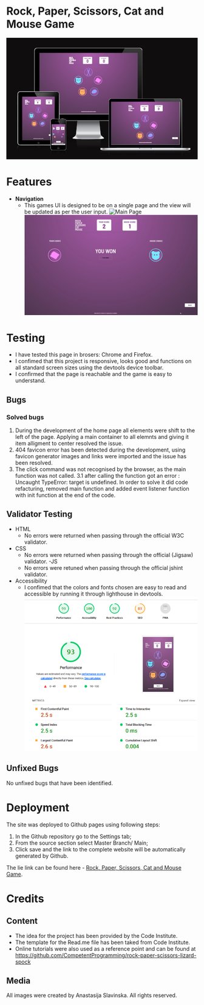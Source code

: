 # Rock, Paper, Scissors, Cat and Mouse Game

![Responsive](/assets/images/Responsive.jpg)

# Features

- **Navigation**
    - This games UI is designed to be on a single page and the view will be updated as per the user input.
    ![Main Page](/assets/images/menuprintmainpage.jpg)![Score Page](/assets/images/scorepage.jpg)

# Testing
 - I have tested this page in brosers: Chrome and Firefox.
 - I confimed that this project is responsive, looks good and functions on all standard screen sizes using the devtools device toolbar.
 - I confirmed that the page is reachable and the game is easy to understand. 

 ## Bugs 

 ### Solved bugs

1. During the development of the home page all elements were shift to the left of the page. Applying a main container to all elemnts and giving it item alligment to center resolved the issue. 
2. 404 favicon error has been detected during the development, using favicon generator images and links were imported and the issue has been resolved. 
3. The click command was not recognised by the browser, as the main function was not called.
    3.1 after calling the function got an error : Uncaught TypeError: target is undefined. In order to solve it did code refacturing, removed main function and added event listener function with init function at the end of the code. 

## Validator Testing 

- HTML 
    - No errors were returned when passing through the official W3C validator.
- CSS 
    - No errors were returned when passing through the official (Jigsaw) validator.
-JS
    - No errors were retuned when passing through the official jshint validator. 
- Accessibility
    - I confimed that the colors and fonts chosen are easy to read and accessible by running it through lighthouse in devtools. 
    ![Accessibility](/assets/images/accessibility.jpg)

## Unfixed Bugs

No unfixed bugs that have been identified. 

# Deployment 

The site was deployed to Github pages using following steps:
1. In the Github repository go to the Settings tab;
2. From the source section select Master Branch/ Main;
3. Click save and the link to the complete website will be automatically generated by Github.

The lie link can be found here - [Rock, Paper, Scissors, Cat and Mouse Game](https://aslavinska.github.io/Rock-paper-scissors-cat-mouse/-).

# Credits

## Content
- The idea for the project has been provided by the Code Institute.  
- The template for the Read.me file has been taked from Code Institute. 
- Online tutorials were also used as a reference point and can be found at https://github.com/CompetentProgramming/rock-paper-scissors-lizard-spock

## Media
All images were created by Anastasija Slavinska. All rights reserved.
